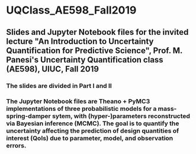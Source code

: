 # UQClass_AE598_Fall2019

## Slides and Jupyter Notebook files for the invited lecture "An Introduction to  Uncertainty Quantification for Predictive Science", Prof. M. Panesi's Uncertainty Quantification class (AE598), UIUC, Fall 2019

### The slides are divided in Part I and II
### The Jupyter Notebook files are Theano + PyMC3 implementations of three probabilistic models for a mass-spring-damper sytem, with (hyper-)parameters reconstructed via Bayesian inference (MCMC). The goal is to quantify the uncertainty affecting the prediction of design quantities of interest (QoIs) due to parameter, model, and observation errors.
